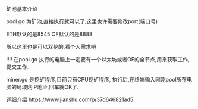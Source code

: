 矿池基本介绍

pool.go 为矿池,直接执行就可以了,这里也许需要修改port(端口号)

ETH默认的是8545  OF默认的是8888

所以这里也是可以双挖的,看个人需求吧

!!!! 在pool.go 执行的电脑上一定要有一个以太坊或者OF的全节点,用来获取工作,提交工作.


miner.go 是挖矿程序,目前只有CPU挖矿程序, 执行后,在终端输入刚刚pool所在电脑的局域网IP地址,回车就OK了.

详细介绍
https://www.jianshu.com/p/37d646821ad5
